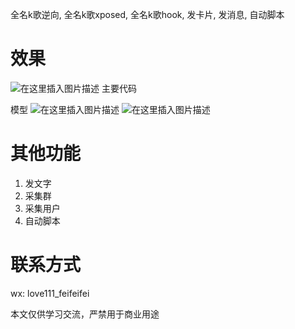 全名k歌逆向, 全名k歌xposed, 全名k歌hook, 发卡片, 发消息, 自动脚本

# 效果
![在这里插入图片描述](https://img-blog.csdnimg.cn/c863af0318ff415ab23216656e6a919d.png)
主要代码

模型
![在这里插入图片描述](https://img-blog.csdnimg.cn/471d7c3dc46241bda1ae0466d7829392.png?x-oss-process=image/watermark,type_ZHJvaWRzYW5zZmFsbGJhY2s,shadow_50,text_Q1NETiBA5YKF5oGS,size_20,color_FFFFFF,t_70,g_se,x_16)
![在这里插入图片描述](https://img-blog.csdnimg.cn/fd082b0f55de40e99c9b9d6dce9639e9.png?x-oss-process=image/watermark,type_ZHJvaWRzYW5zZmFsbGJhY2s,shadow_50,text_Q1NETiBA5YKF5oGS,size_20,color_FFFFFF,t_70,g_se,x_16)

# 其他功能
1. 发文字
2. 采集群
3. 采集用户
4. 自动脚本

# 联系方式


wx: love111_feifeifei

本文仅供学习交流，严禁用于商业用途
